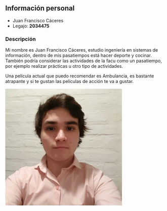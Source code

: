 ## Información personal
- Juan Francisco Cáceres
- Legajo: **2034475**

### Descripción
Mi nombre es Juan Francisco Cáceres, estudio ingeniería en sistemas de información, dentro de mis pasatiempos está hacer deporte y cocinar. También podría considerar las actividades de la facu como un pasatiempo, por ejemplo realizar prácticas u otro tipo de actividades.

Una película actual que puedo recomendar es Ambulancia, es bastante atrapante y si te gustan las películas de acción te va a gustar.

![F](https://raw.githubusercontent.com/pdepviernestm/presentacion-2022-JuanFrancisco9/ece6db449f6fca6bf5a31f8102dab1821a1344fe/img1.PNG)
